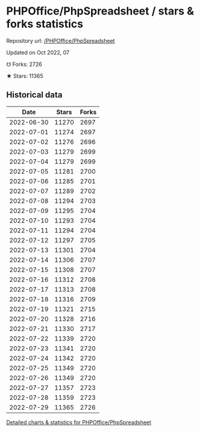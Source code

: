 # PHPOffice/PhpSpreadsheet / stars & forks statistics

Repository url: [/PHPOffice/PhpSpreadsheet](https://github.com/PHPOffice/PhpSpreadsheet)

Updated on Oct 2022, 07

☋ Forks: 2726

★ Stars: 11365

## Historical data
| Date | Stars | Forks |
|------|-------|-------|
| 2022-06-30 | 11270 | 2697 | 
| 2022-07-01 | 11274 | 2697 | 
| 2022-07-02 | 11276 | 2696 | 
| 2022-07-03 | 11279 | 2699 | 
| 2022-07-04 | 11279 | 2699 | 
| 2022-07-05 | 11281 | 2700 | 
| 2022-07-06 | 11285 | 2701 | 
| 2022-07-07 | 11289 | 2702 | 
| 2022-07-08 | 11294 | 2703 | 
| 2022-07-09 | 11295 | 2704 | 
| 2022-07-10 | 11293 | 2704 | 
| 2022-07-11 | 11294 | 2704 | 
| 2022-07-12 | 11297 | 2705 | 
| 2022-07-13 | 11301 | 2704 | 
| 2022-07-14 | 11306 | 2707 | 
| 2022-07-15 | 11308 | 2707 | 
| 2022-07-16 | 11312 | 2708 | 
| 2022-07-17 | 11313 | 2708 | 
| 2022-07-18 | 11316 | 2709 | 
| 2022-07-19 | 11321 | 2715 | 
| 2022-07-20 | 11328 | 2716 | 
| 2022-07-21 | 11330 | 2717 | 
| 2022-07-22 | 11339 | 2720 | 
| 2022-07-23 | 11341 | 2720 | 
| 2022-07-24 | 11342 | 2720 | 
| 2022-07-25 | 11349 | 2720 | 
| 2022-07-26 | 11349 | 2720 | 
| 2022-07-27 | 11357 | 2723 | 
| 2022-07-28 | 11359 | 2723 | 
| 2022-07-29 | 11365 | 2726 | 


[Detailed charts & statistics for PHPOffice/PhpSpreadsheet](https://reviewgithub.com/rep/PHPOffice/PhpSpreadsheet)
